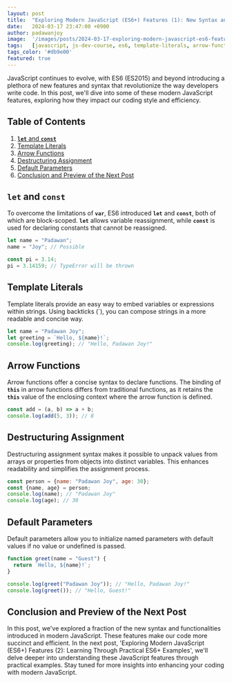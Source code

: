 ```yaml
---
layout: post
title:  "Exploring Modern JavaScript (ES6+) Features (1): New Syntax and Enhanced Functionality"
date:   2024-03-17 23:47:00 +0900
author: padawanjoy
image:  '/images/posts/2024-03-17-exploring-modern-javascript-es6-features-1-new-syntax-and-enhanced-functionality/01.webp'
tags:   [javascript, js-dev-course, es6, template-literals, arrow-functions, destructuring-assignment, default-parameters]
tags_color: '#db9e00'
featured: true
---
```

JavaScript continues to evolve, with ES6 (ES2015) and beyond introducing a plethora of new features and syntax that revolutionize the way developers write code. In this post, we'll dive into some of these modern JavaScript features, exploring how they impact our coding style and efficiency.

## Table of Contents
1. [**`let`** and **`const`**](#let-and-const)
2. [Template Literals](#template-literals)
3. [Arrow Functions](#arrow-functions)
4. [Destructuring Assignment](#destructuring-assignment)
5. [Default Parameters](#default-parameters)
6. [Conclusion and Preview of the Next Post](#conclusion-and-preview-of-the-next-post)

## **`let`** and **`const`**
To overcome the limitations of **`var`**, ES6 introduced **`let`** and **`const`**, both of which are block-scoped. **`let`** allows variable reassignment, while **`const`** is used for declaring constants that cannot be reassigned.

```javascript
let name = "Padawan";
name = "Joy"; // Possible

const pi = 3.14;
pi = 3.14159; // TypeError will be thrown
```

## Template Literals
Template literals provide an easy way to embed variables or expressions within strings. Using backticks (`), you can compose strings in a more readable and concise way.

```javascript
let name = "Padawan Joy";
let greeting = `Hello, ${name}!`;
console.log(greeting); // "Hello, Padawan Joy!"
```

## Arrow Functions
Arrow functions offer a concise syntax to declare functions. The binding of **`this`** in arrow functions differs from traditional functions, as it retains the **`this`** value of the enclosing context where the arrow function is defined.

```javascript
const add = (a, b) => a + b;
console.log(add(5, 3)); // 8
```

## Destructuring Assignment
Destructuring assignment syntax makes it possible to unpack values from arrays or properties from objects into distinct variables. This enhances readability and simplifies the assignment process.

```javascript
const person = {name: "Padawan Joy", age: 30};
const {name, age} = person;
console.log(name); // "Padawan Joy"
console.log(age); // 30
```

## Default Parameters
Default parameters allow you to initialize named parameters with default values if no value or undefined is passed.

```javascript
function greet(name = "Guest") {
  return `Hello, ${name}!`;
}

console.log(greet("Padawan Joy")); // "Hello, Padawan Joy!"
console.log(greet()); // "Hello, Guest!"
```

## Conclusion and Preview of the Next Post
In this post, we've explored a fraction of the new syntax and functionalities introduced in modern JavaScript. These features make our code more succinct and efficient. In the next post, 'Exploring Modern JavaScript (ES6+) Features (2): Learning Through Practical ES6+ Examples', we'll delve deeper into understanding these JavaScript features through practical examples. Stay tuned for more insights into enhancing your coding with modern JavaScript.